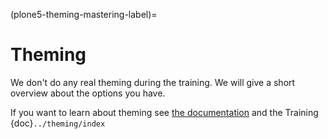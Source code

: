 (plone5-theming-mastering-label)=

# Theming

We don't do any real theming during the training.
We will give a short overview about the options you have.

If you want to learn about theming see [the documentation](https://docs.plone.org/adapt-and-extend/theming/index.html)
and the Training {doc}`../theming/index`
